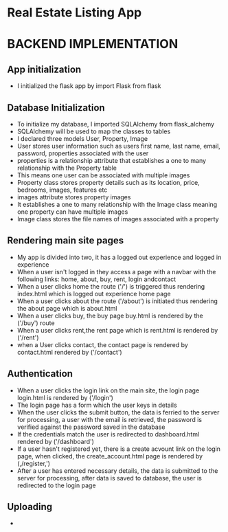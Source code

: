 # Real Estate Listing App

# BACKEND IMPLEMENTATION

## App initialization
* I initialized the flask app by import Flask from flask

## Database Initialization
* To initialize my database, I imported SQLAlchemy from flask_alchemy
* SQLAlchemy will be used to map the classes to tables
* I declared three models User, Property, Image
* User stores user information such as users  first name, last name, email, password, properties associated with the user
* properties is a relationship attribute that establishes a one to many relationship with the Property table
* This means one user can be associated with multiple images
* Property class stores property details such as its location, price, bedrooms, images, features etc
* images attribute stores property images
* It establishes a one to many relationship with the Image class meaning one property can have multiple images
* Image class stores the file names of images associated with a property

## Rendering main site pages
* My app is divided into two, it has a logged out experience and logged in experience
* When a user isn't logged in they access a page with a navbar with the following links:  home, about, buy, rent, login andcontact
* When a user clicks home the route ('/') is triggered thus rendering index.html which is logged out experience home page
* When a user clicks about the route ('/about') is initiated thus rendering the about page which is about.html
* When a user clicks buy, the buy page buy.html is rendered by the ('/buy') route
* When a user clicks rent,the rent page which is rent.html is rendered by ('/rent')
* when a User clicks contact, the contact page is rendered by contact.html rendered by ('/contact')

## Authentication
* When a user clicks the login link on the main site, the login page login.html is rendered by ('/login')
* The login page has a form which the user keys in details
* When the user clicks the submit button, the data is ferried to the server for processing, a user with the email is retrieved, the password is verified against the password saved in the database
* If the credentials match the user is redirected to dashboard.html rendered by ('/dashboard')
* If a user hasn't registered yet, there is a create acvount link on the login page, when clicked, the create_account.html page is rendered by (,/register,')
* After a user has entered necessary details, the data is submitted to the server for processing, after data is saved to database, the user is redirected to the login page

## Uploading
*
